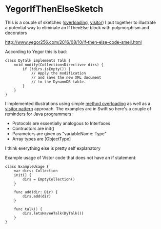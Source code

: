 # YegorIfThenElseSketch

This is a couple of sketches ([overloading](https://github.com/StorminGorman/YegorIfThenElseSketch/blob/master/TalkOverloaded.swift),
[visitor](https://github.com/StorminGorman/YegorIfThenElseSketch/blob/master/TalkVisitor.swift))
I put together to illustrate a potential way to eliminate an IfThenElse block with polymorphism and decorators

http://www.yegor256.com/2016/08/10/if-then-else-code-smell.html

According to Yegor this is bad:
```
class DyTalk implements Talk {
	void modify(Collection<Directive> dirs) {
		if (!dirs.isEmpty()) {
			// Apply the modification
			// and save the new XML document
			// to the DynamoDB table.
		}
	}
}
```
I implemented illustrations using simple [method overloading](https://github.com/StorminGorman/YegorIfThenElseSketch/blob/master/TalkOverloaded.swift) as well as a [visitor pattern](https://github.com/StorminGorman/YegorIfThenElseSketch/blob/master/TalkVisitor.swift) approach.
The examples are in Swift so here's a couple of reminders for Java programmers:

- Protocols are essentially analogous to Interfaces
- Contructors are init()
- Parameters are given as "variableName: Type"
- Array types are [ObjectType]

I think everything else is pretty self explanatory

Example usage of Vistor code that does not have an if statement:
```
class ExampleUsage {
	var dirs: Collection
	init() {
		dirs = EmptyCollection()
	}

	func add(dir: Dir) {
		dirs.add(dir)
	}

	func talk() {
		dirs.letsHaveATalk(DyTalk())
	}
}
```
